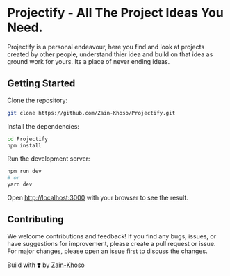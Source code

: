 # Projectify - All The Project Ideas You Need.

Projectify is a personal endeavour, here you find and look at projects created by other people, understand thier idea and build on that idea as ground work for yours. Its a place of never ending ideas.

## Getting Started

Clone the repository:

```bash
git clone https://github.com/Zain-Khoso/Projectify.git
```

Install the dependencies:

```bash
cd Projectify
npm install
```

Run the development server:

```bash
npm run dev
# or
yarn dev
```

Open [http://localhost:3000](http://localhost:3000) with your browser to see the result.

## Contributing

We welcome contributions and feedback! If you find any bugs, issues, or have suggestions for improvement, please create a pull request or issue. For major changes, please open an issue first to discuss the changes.

Build with ❣️ by [Zain-Khoso](https://github.com/Zain-Khoso)
